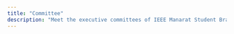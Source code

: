 ```yaml
---
title: "Committee"
description: "Meet the executive committees of IEEE Manarat Student Branch"
---
```

